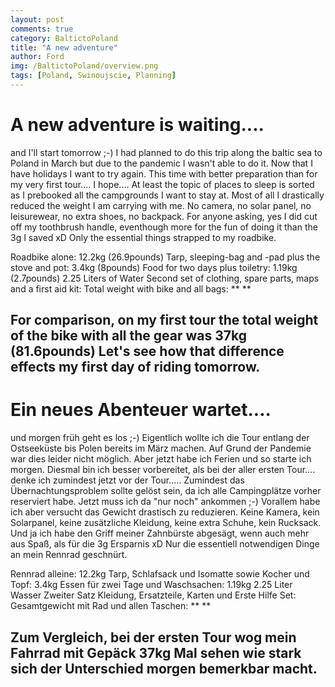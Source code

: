 ```yaml
---
layout: post
comments: true
category: BaltictoPoland
title: "A new adventure"
author: Ford
img: /BaltictoPoland/overview.png
tags: [Poland, Swinoujscie, Planning]
---
```

# A new adventure is waiting....
and I'll start tomorrow ;-)
I had planned to do this trip along the baltic sea to Poland in March but due to the pandemic
I wasn't able to do it. Now that I have holidays I want to try again.
This time with better preparation than for my very first tour.... I hope....
At least the topic of places to sleep is sorted as I prebooked all the campgrounds I want to stay at.
Most of all I drastically reduced the weight I am carrying with me. 
No camera, no solar panel, no leisurewear, no extra shoes, no backpack.
For anyone asking, yes I did cut off my toothbrush handle, eventhough more for the fun of doing it
than the 3g I saved xD
Only the essential things strapped to my roadbike. 

Roadbike alone: 12.2kg (26.9pounds)
Tarp, sleeping-bag and -pad plus the stove and pot: 3.4kg (8pounds)
Food for two days plus toiletry: 1.19kg (2.7pounds)
2.25 Liters of Water
Second set of clothing, spare parts, maps and a first aid kit:
Total weight with bike and all bags: ** **

For comparison, on my first tour the total weight of the bike with all the gear was **37kg (81.6pounds)**
Let's see how that difference effects my first day of riding tomorrow.
---
# Ein neues Abenteuer wartet....
und morgen früh geht es los ;-)
Eigentlich wollte ich die Tour entlang der Ostseeküste bis Polen bereits im März machen.
Auf Grund der Pandemie war dies leider nicht möglich. Aber jetzt habe ich Ferien und so 
starte ich morgen. Diesmal bin ich besser vorbereitet, als bei der aller ersten Tour....
denke ich zumindest jetzt vor der Tour.....
Zumindest das Übernachtungsproblem sollte gelöst sein, da ich alle Campingplätze vorher reserviert habe.
Jetzt muss ich da "nur noch" ankommen ;-)
Vorallem habe ich aber versucht das Gewicht drastisch zu reduzieren.
Keine Kamera, kein Solarpanel, keine zusätzliche Kleidung, keine extra Schuhe, kein Rucksack.
Und ja ich habe den Griff meiner Zahnbürste abgesägt, wenn auch mehr aus Spaß, als für die 3g Ersparnis xD
Nur die essentiell notwendigen Dinge an mein Rennrad geschnürt.

Rennrad alleine: 12.2kg
Tarp, Schlafsack und Isomatte sowie Kocher und Topf: 3.4kg
Essen für zwei Tage und Waschsachen: 1.19kg
2.25 Liter Wasser
Zweiter Satz Kleidung, Ersatzteile, Karten und Erste Hilfe Set:
Gesamtgewicht mit Rad und allen Taschen: ** **

Zum Vergleich, bei der ersten Tour wog mein Fahrrad mit Gepäck **37kg** 
Mal sehen wie stark sich der Unterschied morgen bemerkbar macht.
---
